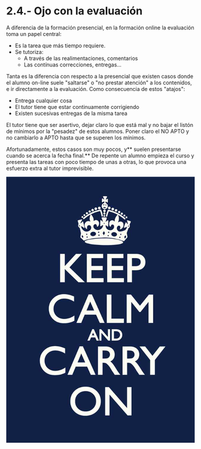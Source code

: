 
# 2.4.- Ojo con la evaluación

A diferencia de la formación presencial, en la formación online la evaluación toma un papel central:

* Es la tarea que más tiempo requiere.
* Se tutoriza:
    * A través de las realimentaciones, comentarios
    * Las contínuas correcciones, entregas...

Tanta es la diferencia con respecto a la presencial que existen casos donde el alumno on-line suele "saltarse" o "no prestar atención" a los contenidos, e ir directamente a la evaluación. Como consecuencia de estos "atajos":

 * Entrega cualquier cosa
 * El tutor tiene que estar continuamente corrigiendo
 * Existen sucesivas entregas de la misma tarea

El tutor tiene que ser asertivo, dejar claro lo que está mal y no bajar el listón de mínimos por la "pesadez" de estos alumnos. Poner claro el NO APTO y no cambiarlo a APTO hasta que se superen los mínimos.

Afortunadamente, estos casos son muy pocos, y** suelen presentarse cuando se acerca la fecha final.** De repente un alumno empieza el curso y presenta las tareas con poco tiempo de unas a otras, lo que provoca una esfuerzo extra al tutor imprevisible.

![](img/keep-calm-and-carry-on-1441446793oby.jpg)



